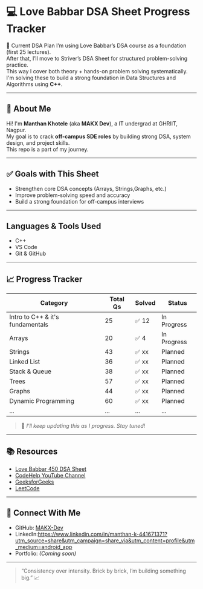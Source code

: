 # 💻 Love Babbar DSA Sheet Progress Tracker

📌 Current DSA Plan
I’m using Love Babbar’s DSA course as a foundation (first 25 lectures).  
After that, I’ll move to Striver’s DSA Sheet for structured problem-solving practice.  
This way I cover both theory + hands-on problem solving systematically.  
I'm solving these to build a strong foundation in Data Structures and Algorithms using **C++**.

---

## 📌 About Me

 Hi! I'm **Manthan Khotele** (aka **MAKX Dev**), a IT undergrad at GHRIIT, Nagpur.  
My goal is to crack **off-campus SDE roles** by building strong DSA, system design, and project skills.  
This repo is a part of my journey.

---

## ✅ Goals with This Sheet

- Strengthen core DSA concepts (Arrays, Strings,Graphs, etc.)
- Improve problem-solving speed and accuracy
- Build a strong foundation for off-campus interviews

---

##  Languages & Tools Used

- C++
- VS Code
- Git & GitHub

---

## 📈 Progress Tracker

| Category              | Total Qs | Solved | Status    |
|-----------------------|----------|--------|-----------|
| Intro to C++ & it's fundamentals  | 25       | ✅ 12    | In Progress |
| Arrays                | 20       | ✅ 4   | In Progress     |
| Strings               | 43       | ✅ xx   | Planned     |
| Linked List           | 36       | ✅ xx   | Planned     |
| Stack & Queue         | 38       | ✅ xx   | Planned     |
| Trees                 | 57       | ✅ xx   | Planned     |
| Graphs                | 44       | ✅ xx   | Planned     |
| Dynamic Programming   | 60       | ✅ xx   | Planned     |
| ...                   | ...      | ...    | ...         |

> 📌 *I'll keep updating this as I progress. Stay tuned!*

---

## 📚 Resources

- [Love Babbar 450 DSA Sheet](https://450dsa.com/)
- [CodeHelp YouTube Channel](https://www.youtube.com/@LoveBabbar1)
- [GeeksforGeeks](https://www.geeksforgeeks.org/)
- [LeetCode](https://leetcode.com/)

---

## 🌱 Connect With Me

- GitHub: [MAKX-Dev](https://github.com/MAKX-Dev)
- LinkedIn:https://www.linkedin.com/in/manthan-k-441671371?utm_source=share&utm_campaign=share_via&utm_content=profile&utm_medium=android_app
- Portfolio: *(Coming soon)*

---

> “Consistency over intensity. Brick by brick, I’m building something big.” 📈

